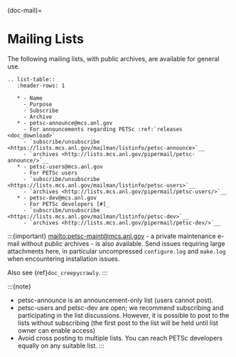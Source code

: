 (doc-mail)=

# Mailing Lists

The following mailing lists, with public archives, are available for general use.

```{eval-rst}
.. list-table::
   :header-rows: 1

   * - Name
     - Purpose
     - Subscribe
     - Archive
   * - petsc-announce@mcs.anl.gov
     - For announcements regarding PETSc :ref:`releases <doc_download>`
     - `subscribe/unsubscribe <https://lists.mcs.anl.gov/mailman/listinfo/petsc-announce>`__
     - `archives <http://lists.mcs.anl.gov/pipermail/petsc-announce/>`__
   * - petsc-users@mcs.anl.gov
     - For PETSc users
     - `subscribe/unsubscribe <https://lists.mcs.anl.gov/mailman/listinfo/petsc-users>`__
     - `archives <http://lists.mcs.anl.gov/pipermail/petsc-users/>`__
   * - petsc-dev@mcs.anl.gov
     - For PETSc developers [#]_
     - `subscribe/unsubscribe <https://lists.mcs.anl.gov/mailman/listinfo/petsc-dev>`__
     - `archives <http://lists.mcs.anl.gov/pipermail/petsc-dev/>`__
```

:::{important}
<mailto:petsc-maint@mcs.anl.gov> - a private maintenance e-mail without public archives - is
also available. Send issues requiring large attachments here, in particular
uncompressed `configure.log` and  `make.log` when encountering installation
issues.

Also see {ref}`doc_creepycrawly`.
:::

:::{note}
- petsc-announce is an announcement-only list (users cannot post).
- petsc-users and petsc-dev are open; we recommend subscribing and participating
  in the list discussions. However, it is possible to post to the lists without
  subscribing (the first post to the list will be held until list owner can
  enable access)
- Avoid cross posting to multiple lists. You can reach PETSc developers equally
  on any suitable list.
:::

```{rubric} Footnotes
```

[^id1]: Others interested in the development process of PETSc are welcome to join, as well.
